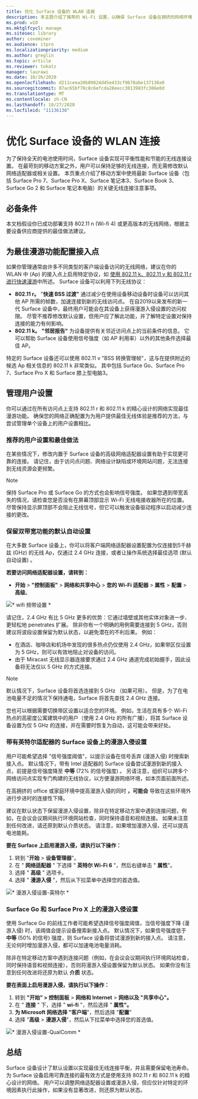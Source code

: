 ```yaml
---
title: 优化 Surface 设备的 WLAN 连接
description: 本主题介绍了推荐的 Wi-Fi 设置，以确保 Surface 设备在拥挤的网络环境和移动方案中保持连接。
ms.prod: w10
ms.mktglfcycl: manage
ms.sitesec: library
author: coveminer
ms.audience: itpro
ms.localizationpriority: medium
ms.author: greglin
ms.topic: article
ms.reviewer: tokatz
manager: laurawi
ms.date: 10/26/2020
ms.openlocfilehash: d211ceea20b89824d45e433cf9670abe137130a0
ms.sourcegitcommit: 07ac65bf70c8c6efcda28eecc3013983fc386e0d
ms.translationtype: MT
ms.contentlocale: zh-CN
ms.lasthandoff: 10/27/2020
ms.locfileid: "11136138"
---
```

# 优化 Surface 设备的 WLAN 连接


为了保持全天的电池使用时间，Surface 设备实现可平衡性能和节能的无线连接设置。 在最苛刻的移动方案之外，用户可以保持足够的无线连接，而无需修改默认网络适配器或相关设置。 本页重点介绍了移动方案中使用最新 Surface 设备（包括 Surface Pro 7、Surface Pro X、Surface 笔记本3、Surface Book 3、Surface Go 2 和 Surface 笔记本电脑）的关键无线连接注意事项。  

## 必备条件

本文档假设你已成功部署支持 802.11 n (Wi-fi 4) 或更高版本的无线网络，根据主要设备供应商提供的最佳做法建议。

## 为最佳漫游功能配置接入点

如果你管理通常由许多不同类型的客户端设备访问的无线网络，建议在你的 WLAN 中 (Ap) 的接入点上启用特定协议，如 [使用 802.11 k、802.11 v 和 802.11 r 进行快速漫游](https://docs.microsoft.com/windows-hardware/drivers/network/fast-roaming-with-802-11k--802-11v--and-802-11r)中所述。 Surface 设备可以利用下列无线协议：

- **802.11 r。** "**快速 BSS 过渡"** 通过减少在使用设备移动设备时设备可以访问其他 AP 所需的帧数，加速连接到新的无线访问点。 在自2019以来发布的新一代 Surface 设备中，最终用户可能会在其设备上获得漫游入侵设置的访问权限。 尽管不推荐修改默认设置，但用户应了解此功能，并了解特定设置对保持连接的能力有何影响。
- **802.11 k。** **"邻居报告"** 为设备提供有关邻近访问点上的当前条件的信息。 它可以帮助 Surface 设备使用信号强度（如 AP 利用率）以外的其他条件选择最佳 AP。

特定的 Surface 设备还可以使用 802.11 v "BSS 转换管理帧"，这与在提供附近的候选 Ap 相关信息的 802.11 k 非常类似。 其中包括 Surface Go、Surface Pro 7、Surface Pro X 和 Surface 膝上型电脑3。 

## 管理用户设置

你可以通过在所有访问点上支持 802.11 r 和 802.11 k 的精心设计的网络实现最佳漫游功能。 确保您的网络正确配置为为用户提供最佳无线体验是推荐的方法，与尝试管理单个设备上的用户设置相比。 

### 推荐的用户设置和最佳做法

在某些情况下，修改内置于 Surface 设备的高级网络适配器设置有助于实现更可靠的连接。 请记住，由于访问点问题、网络设计缺陷或环境网站问题，无法连接到无线资源会更频繁。

> [!NOTE]
> 保持 Surface Pro 或 Surface Go 的方式也会影响信号强度。 如果您遇到带宽丢失的情况，请检查您是否没有在屏幕顶部显示 Wi-Fi 无线电接收器所在的位置。 尽管保持显示屏顶部不会阻止无线信号，但它可以触发设备驱动程序以启动减少连接的更改。

### 保留双带宽功能的默认自动设置

在大多数 Surface 设备上，你可以将客户端网络适配器设置配置为仅连接到5千赫兹 (GHz) 的无线 Ap，仅通过 2.4 GHz 连接，或者让操作系统选择最佳选项 (默认自动设置) 。

**若要访问网络适配器设置，请转到：**

- **开始**  > **"控制面板"**  > **网络和共享中心**  > **您的 Wi-Fi 适配器**  > **属性**  > **配置**  > **高级**。

![* wifi 频带设置 *](images/wifi-band.png) <br>

请记住，2.4 GHz 有比 5 GHz 更多的优势：它通过墙壁或其他实体对象进一步、更轻松地 penetrates 扩展。 除非你有一个明确的用例需要连接到 5 GHz，否则建议将波段设置保留为默认状态，以避免潜在的不利后果。 例如：


- 在酒店、咖啡店和机场中发现的很多热点仍仅使用 2.4 GHz，如果带区仅设置为 5 GHz，则可以有效地阻止对设备的访问。
- 由于 Miracast 无线显示器连接要求通过 2.4 GHz 通道完成初始握手，因此设备将无法仅以 5 GHz 的方式连接。

> [!NOTE]
> 默认情况下，Surface 设备将首选连接到 5 GHz （如果可用）。 但是，为了在电池电量不足的情况下保持通电，Surface 将首先查找 2.4 GHz 连接。

您也可以根据需要切换带区设置以适合您的环境。 例如，生活在具有多个 Wi-Fi 热点的高密度公寓建筑中的用户（使用 2.4 GHz 的所有广播），将其 Surface 设备设置为仅 5 GHz 的连接，并在需要时恢复为自动，这可能会带来好处。

### 带有英特尔适配器的 Surface 设备上的漫游入侵设置 

用户可能希望选择 "信号强度阈值"，以提示设备在信号丢弃 (漫游入侵) 时搜索新接入点。 默认情况下，带有 Intel 适配器的 Surface 设备尝试漫游到新的接入点，前提是信号强度降至 **中等** (72% 的信号强度) 。 另请注意，组织可以跨多个网络访问点实现专门构建的无线协议，以方便漫游网络环境，如本页面前面所述。 

在高拥挤的 office 或家庭环境中提高漫游入侵的同时 **，可能会** 导致在这些环境外进行步进时的连接性下降。 

建议在默认状态下保留漫游入侵设置，除非在特定移动方案中遇到连接问题，例如，在会议会议期间执行环境网站检查，同时保持语音和视频连接。 如果未注意到任何改进，请还原到默认介质状态。 请注意，如果增加漫游入侵，还可以提高电池能耗。 

**要在 Surface 上启用漫游入侵，请执行以下操作：**

1. 转到 "**开始**  >  **设备管理器**"。
2. 在 " **网络适配器** " 下选择 " **英特尔 Wi-Fi 6** "，然后右键单击 " **属性**"。
3. 选择 " **高级** " 选项卡。
4. 选择 " **漫游入侵** "，然后从下拉菜单中选择您的首选值。

![* 漫游入侵设置-英特尔 *](images/wifi-roaming-int.png) <br>

### Surface Go 和 Surface Pro X 上的漫游入侵设置

使用 Surface Go 的前线工作者可能希望选择信号强度阈值，当信号强度下降 (漫游入侵) 时，该阈值会提示设备搜索新接入点。 默认情况下，如果信号强度低于 **中等** (50% 的信号) 强度，则 Surface 设备将尝试漫游到新的接入点。 请注意，无论何时增加漫游入侵，都可以加速电池电量消耗。

除非在特定移动方案中遇到连接问题（例如，在会议会议期间执行环境网站检查，同时保持语音和视频连接），否则将漫游入侵设置保留为默认状态。 如果你没有注意到任何改进将还原为默认 **介质** 状态。

**要在表面上启用漫游入侵，请执行以下操作：**

1. 转到 **"开始" > 控制面板**  >  **网络和 Internet**  >  **网络以及 "共享中心"。**
2. 在 " **连接** " 下，选择 " **wi-fi** "，然后选择 " **属性"。**
3. **为 Microsoft 网络选择 "客户端**"，然后选择 "**配置**"
4. 选择 "**高级**  >  **漫游入侵**"，然后从下拉菜单中选择您的首选值。

![* 漫游入侵设置-QualComm *](images/wifi-roaming.png) <br>


## 总结

Surface 设备设计了默认设置以实现最佳无线连接平衡，并且需要保留电池寿命。 为 Surface 设备启用可靠连接的最有效方式是使用支持 802.11 r 和 802.11 k 的精心设计的网络。 用户可以调整网络适配器设置或漫游入侵，但应仅针对特定的环境因素执行此操作，如果没有显著改进，则还原为默认状态。

